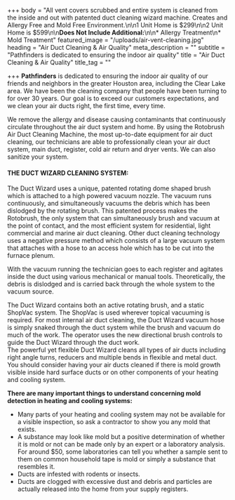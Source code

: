 +++
body = "All vent covers scrubbed and entire system is cleaned from the inside and out with patented duct cleaning wizard machine. Creates and Allergy Free and Mold Free Environment.\n\n1 Unit Home is $299\n\n2 Unit Home is $599\n\n**Does Not Include Additional:**\n\n* Allergy Treatment\n* Mold Treatment"
featured_image = "/uploads/air-vent-cleaning.jpg"
heading = "Air Duct Cleaning & Air Quality"
meta_description = ""
subtitle = "Pathfinders is dedicated to ensuring the indoor air quality"
title = "Air Duct Cleaning & Air Quality"
title_tag = ""

+++
**Pathfinders** is dedicated to ensuring the indoor air quality of our friends and neighbors in the greater Houston area, including the Clear Lake area. We have been the cleaning company that people have been turning to for over 30 years. Our goal is to exceed our customers expectations, and we clean your air ducts right, the first time, every time.

We remove the allergy and disease causing contaminants that continuously circulate throughout the air duct system and home. By using the Rotobrush Air Duct Cleaning Machine, the most up-to-date equipment for air duct cleaning, our technicians are able to professionally clean your air duct system, main duct, register, cold air return and dryer vents. We can also sanitize your system.

#### THE DUCT WIZARD CLEANING SYSTEM:

  
The Duct Wizard uses a unique, patented rotating dome shaped brush which is attached to a high powered vacuum nozzle. The vacuum runs continuously, and simultaneously vacuums the debris which has been dislodged by the rotating brush. This patented process makes the Rotobrush, the only system that can simultaneously brush and vacuum at the point of contact, and the most efficient system for residential, light commercial and marine air duct cleaning. Other duct cleaning technology uses a negative pressure method which consists of a large vacuum system that attaches with a hose to an access hole which has to be cut into the furnace plenum.

With the vacuum running the technician goes to each register and agitates inside the duct using various mechanical or manual tools. Theoretically, the debris is dislodged and is carried back through the whole system to the vacuum source.

The Duct Wizard contains both an active rotating brush, and a static ShopVac system. The ShopVac is used wherever topical vacuuming is required. For most internal air duct cleaning, the Duct Wizard vacuum hose is simply snaked through the duct system while the brush and vacuum do much of the work. The operator uses the new directional brush controls to guide the Duct Wizard through the duct work.  
The powerful yet flexible Duct Wizard cleans all types of air ducts including right angle turns, reducers and multiple bends in flexible and metal duct. You should consider having your air ducts cleaned if there is mold growth visible inside hard surface ducts or on other components of your heating and cooling system.

  
**There are many important things to understand concerning mold detection in heating and cooling systems:**

* Many parts of your heating and cooling system may not be available for a visible inspection, so ask a contractor to show you any mold that exists.
* A substance may look like mold but a positive determination of whether it is mold or not can be made only by an expert or a laboratory analysis. For around $50, some laboratories can tell you whether a sample sent to them on common household tape is mold or simply a substance that resembles it.
* Ducts are infested with rodents or insects.
* Ducts are clogged with excessive dust and debris and particles are actually released into the home from your supply registers.